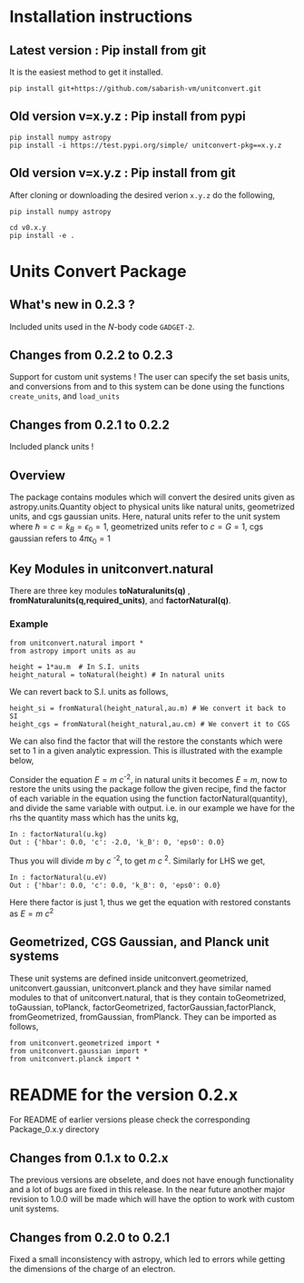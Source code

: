 # Installation instructions

## Latest version : Pip install from git
It is the easiest method to get it installed.
``` Shell
pip install git+https://github.com/sabarish-vm/unitconvert.git 
```
## Old version v=x.y.z : Pip install from pypi

``` Shell
pip install numpy astropy
pip install -i https://test.pypi.org/simple/ unitconvert-pkg==x.y.z
```

## Old version v=x.y.z : Pip install from git
After cloning or downloading the desired verion `x.y.z` do the following,  
``` Shell
pip install numpy astropy
```
``` Shell
cd v0.x.y
pip install -e .
```

# Units Convert Package

## What's new in 0.2.3 ?
Included units used in the $N$-body code `GADGET-2`.

## Changes from 0.2.2 to 0.2.3

Support for custom unit systems ! The user can specify the set basis units, and conversions from and to this system can be done using the functions `create_units`, and `load_units`

## Changes from 0.2.1 to 0.2.2
Included planck units ! 

## Overview
 
The package contains modules which will convert the desired units given as astropy.units.Quantity object to physical units like natural units, geometrized units, and cgs gaussian units. Here, natural units refer to the unit system where ℏ = *c* = *k*<sub>*B*</sub> = *ϵ*<sub>0</sub> = 1, geometrized units refer to *c* = *G* = 1, cgs gaussian refers to 4*π*ϵ<sub>0</sub> = 1


## Key Modules in unitconvert.natural 

There are three key modules **toNaturalunits(q)** ,  **fromNaturalunits(q,required_units)**, and **factorNatural(q)**.

### Example
	from unitconvert.natural import *
	from astropy import units as au 
    
    height = 1*au.m  # In S.I. units
    height_natural = toNatural(height) # In natural units 
    
We can revert back to S.I. units as follows,
    
    height_si = fromNatural(height_natural,au.m) # We convert it back to SI
    height_cgs = fromNatural(height_natural,au.cm) # We convert it to CGS

We can also find the factor that will the restore the constants which were set to 1 in a given analytic expression. This is illustrated with the example below,

Consider the equation *E* = *m* *c*<sup>-2</sup>, in natural units it becomes *E* = *m*, now to restore the units using the package follow the given recipe, find the factor of each variable in the equation using the function factorNatural(quantity), and divide the same variable with output. i.e. in our example we have for the rhs the quantity mass which has the units kg,

    In : factorNatural(u.kg)
    Out : {'hbar': 0.0, 'c': -2.0, 'k_B': 0, 'eps0': 0.0}

Thus you will divide *m* by *c* <sup>-2</sup>, to get *m* *c* <sup>2</sup>. Similarly for LHS we get,

    In : factorNatural(u.eV)
    Out : {'hbar': 0.0, 'c': 0.0, 'k_B': 0, 'eps0': 0.0}

Here there factor is just 1, thus we get the equation with restored constants as *E* = *m* *c*<sup>2</sup>

## Geometrized, CGS Gaussian, and Planck  unit systems 

These unit systems are defined inside unitconvert.geometrized, unitconvert.gaussian, unitconvert.planck and they have similar named modules to that of unitconvert.natural, that is they contain toGeometrized, toGaussian, toPlanck, factorGeometrized, factorGaussian,factorPlanck, fromGeometrized, fromGaussian, fromPlanck. They can be imported as follows, 

    from unitconvert.geometrized import *
    from unitconvert.gaussian import *
    from unitconvert.planck import *

# README for the version 0.2.x 

For README of earlier versions please check the corresponding Package_0.x.y directory

## Changes from 0.1.x to 0.2.x

The previous versions are obselete, and does not have enough functionality and a lot of bugs are fixed in this release. In the near future another major revision to 1.0.0 will be made which will have the option to work with custom unit systems. 

## Changes from 0.2.0 to 0.2.1 

Fixed a small inconsistency with astropy, which led to errors while getting the dimensions of the charge of an electron.

